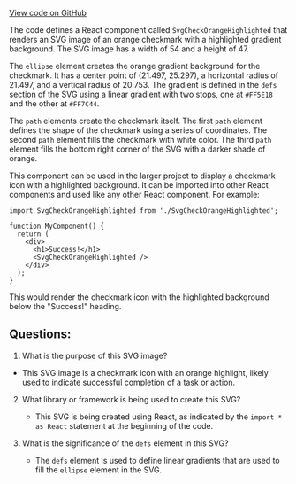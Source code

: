 [View code on GitHub](https://github.com/ergoplatform/ergoweb/components/icons/CheckOrangeHighlighted.js)

The code defines a React component called `SvgCheckOrangeHighlighted` that renders an SVG image of an orange checkmark with a highlighted gradient background. The SVG image has a width of 54 and a height of 47. 

The `ellipse` element creates the orange gradient background for the checkmark. It has a center point of (21.497, 25.297), a horizontal radius of 21.497, and a vertical radius of 20.753. The gradient is defined in the `defs` section of the SVG using a linear gradient with two stops, one at `#FF5E18` and the other at `#FF7C44`.

The `path` elements create the checkmark itself. The first `path` element defines the shape of the checkmark using a series of coordinates. The second `path` element fills the checkmark with white color. The third `path` element fills the bottom right corner of the SVG with a darker shade of orange.

This component can be used in the larger project to display a checkmark icon with a highlighted background. It can be imported into other React components and used like any other React component. For example:

```
import SvgCheckOrangeHighlighted from './SvgCheckOrangeHighlighted';

function MyComponent() {
  return (
    <div>
      <h1>Success!</h1>
      <SvgCheckOrangeHighlighted />
    </div>
  );
}
```

This would render the checkmark icon with the highlighted background below the "Success!" heading.
## Questions: 
 1. What is the purpose of this SVG image?
   - This SVG image is a checkmark icon with an orange highlight, likely used to indicate successful completion of a task or action.

2. What library or framework is being used to create this SVG?
   - This SVG is being created using React, as indicated by the `import * as React` statement at the beginning of the code.

3. What is the significance of the `defs` element in this SVG?
   - The `defs` element is used to define linear gradients that are used to fill the `ellipse` element in the SVG.